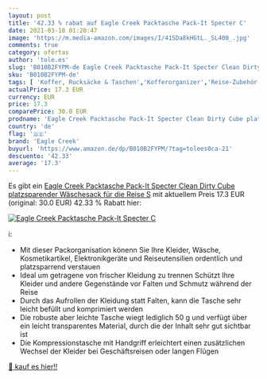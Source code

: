 ```yaml
---
layout: post
title: '42.33 % rabat auf Eagle Creek Packtasche Pack-It Specter C'
date: 2021-03-18 01:20:47
image: 'https://m.media-amazon.com/images/I/41SDa8kHGtL._SL400_.jpg'
comments: true
category: ofertas
author: 'tole.es'
slug: 'B010B2FYPM-de Eagle Creek Packtasche Pack-It Specter Clean Dirty Cube...'
sku: 'B010B2FYPM-de'
tags: [ 'Koffer, Rucksäcke & Taschen','Kofferorganizer','Reise-Zubehör','Zubehör','eagle creek', ]
actualPrice: 17.3 EUR
currency: EUR
price: 17.3
comparePrice: 30.0 EUR
prodname: 'Eagle Creek Packtasche Pack-It Specter Clean Dirty Cube platzsparender Wäschesack für die Reise  S'
country: 'de'
flag: '🇩🇪'
brand: 'Eagle Creek'
buyurl: 'https://www.amazon.de/dp/B010B2FYPM/?tag=tolees0ca-21'
descuento: '42.33'
average: '17.3'
---
```


Es gibt ein [Eagle Creek Packtasche Pack-It Specter Clean Dirty Cube platzsparender Wäschesack für die Reise  S](https://www.amazon.de/dp/B010B2FYPM/?tag=tolees0ca-21) mit aktuellem Preis 17.3 EUR (original: 30.0 EUR) 42.33 % Rabatt hier:

[![Eagle Creek Packtasche Pack-It Specter C](https://m.media-amazon.com/images/I/41SDa8kHGtL._SL400_.jpg)](https://www.amazon.de/dp/B010B2FYPM/?tag=tolees0ca-21)

ℹ️:

- Mit dieser Packorganisation könenn Sie Ihre Kleider, Wäsche, Kosmetikartikel, Elektronikgeräte und Reiseutensilien ordentlich und platzsparrend verstauen
- Ideal um getragene von frischer Kleidung zu trennen Schützt Ihre Kleider und andere Gegenstände vor Falten und Schmutz während der Reise
- Durch das Aufrollen der Kleidung statt Falten, kann die Tasche sehr leicht befüllt und komprimiert werden
- Die robuste aber leichte Tasche wiegt lediglich 50 g und verfügt über ein leicht transparentes Material, durch die der Inhalt sehr gut sichtbar ist
- Die Kompressionstasche mit Handgriff erleichtert einen zusätzlichen Wechsel der Kleider bei Geschäftsreisen oder langen Flügen

[🛒 kauf es hier!!](https://www.amazon.de/dp/B010B2FYPM/?tag=tolees0ca-21)
